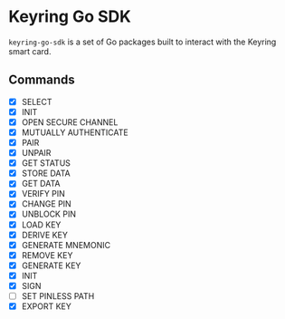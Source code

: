 # Keyring Go SDK

`keyring-go-sdk` is a set of Go packages built to interact with the Keyring smart card.

## Commands

- [x] SELECT
- [x] INIT
- [x] OPEN SECURE CHANNEL
- [x] MUTUALLY AUTHENTICATE
- [x] PAIR
- [x] UNPAIR
- [x] GET STATUS
- [x] STORE DATA
- [x] GET DATA
- [x] VERIFY PIN
- [x] CHANGE PIN
- [x] UNBLOCK PIN
- [x] LOAD KEY
- [x] DERIVE KEY
- [x] GENERATE MNEMONIC
- [x] REMOVE KEY
- [x] GENERATE KEY
- [x] INIT
- [x] SIGN
- [ ] SET PINLESS PATH
- [x] EXPORT KEY
